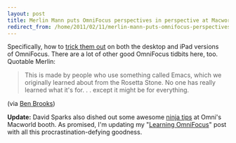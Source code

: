 ```yaml
---
layout: post
title: Merlin Mann puts OmniFocus perspectives in perspective at Macworld
redirect_from: /home/2011/02/11/merlin-mann-puts-omnifocus-perspectives-in-perspective-at-macworld/index.html
---
```

<p>Specifically, how to <a href="http://vimeo.com/19764661">trick them out</a> on both the desktop and iPad versions of OmniFocus. There are a lot of other good OmniFocus tidbits here, too.
Quotable Merlin:</p>
<blockquote><p>This is made by people who use something called Emacs, which we originally learned about from the Rosetta Stone. No one has really learned what it's for. . . except it might be for everything.</p></blockquote>
<p>(via <a href="http://brooksreview.net/2011/02/video-mann/">Ben Brooks</a>)</p>
<p><strong>Update:</strong> David Sparks also dished out some awesome <a href="http://vimeo.com/19768933">ninja tips</a> at Omni's Macworld booth. As promised, I'm updating my "<a href="http://www.practicallyefficient.com/2011/02/01/learning-omnifocus/">Learning OmniFocus</a>" post with all this procrastination-defying goodness.</p>

